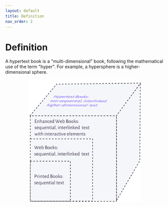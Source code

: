 ```yaml
---
layout: default
title: Definition
nav_order: 2
---
```


#  Definition

A hypertext book is a "multi-dimensional" book, following the mathematical use of the term "hyper". For example, a hypersphere is a higher-dimensional sphere.


<p  style="font-size:12px;text-align:center;">
  <img alt="img-name" src="/assets/images/hyperbook2.svg" width="350">
</p>
